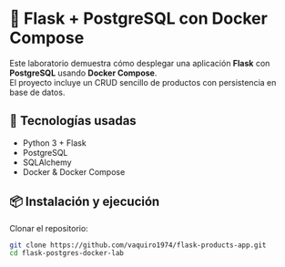 # 🐳 Flask + PostgreSQL con Docker Compose

Este laboratorio demuestra cómo desplegar una aplicación **Flask** con **PostgreSQL** usando **Docker Compose**.  
El proyecto incluye un CRUD sencillo de productos con persistencia en base de datos.

## 🚀 Tecnologías usadas
- Python 3 + Flask
- PostgreSQL
- SQLAlchemy
- Docker & Docker Compose

## 📦 Instalación y ejecución

Clonar el repositorio:
```bash
git clone https://github.com/vaquiro1974/flask-products-app.git
cd flask-postgres-docker-lab